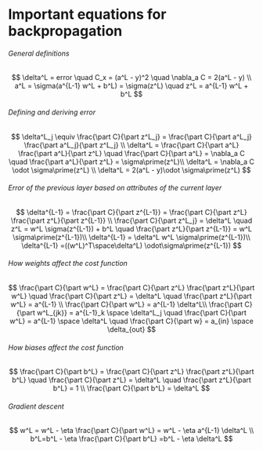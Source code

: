# Important equations for backpropagation

###### General definitions

$$
\delta^L = error \quad
C_x = (a^L - y)^2 \quad
\nabla_a C = 2(a^L - y) \\
a^L = \sigma(a^{L-1} w^L + b^L) = \sigma(z^L) \quad z^L = a^{L-1} w^L + b^L
$$

###### Defining and deriving error

$$
\delta^L_j \equiv \frac{\part C}{\part z^L_j} = \frac{\part C}{\part a^L_j} \frac{\part a^L_j}{\part z^L_j} \\
\delta^L = \frac{\part C}{\part a^L} \frac{\part a^L}{\part z^L} \quad
\frac{\part C}{\part a^L} = \nabla_a C \quad
\frac{\part a^L}{\part z^L} = \sigma\prime(z^L)\\
\delta^L = \nabla_a C \odot \sigma\prime(z^L) \\
\delta^L = 2(a^L - y)\odot \sigma\prime(z^L)
$$

###### Error of the previous layer based on attributes of the current layer

$$
\delta^{L-1} = \frac{\part C}{\part z^{L-1}} = \frac{\part C}{\part z^L} \frac{\part z^L}{\part z^{L-1}} \\
\frac{\part C}{\part z^L_j} = \delta^L \quad
z^L = w^L \sigma(z^{L-1}) + b^L \quad 
\frac{\part z^L}{\part z^{L-1}} = w^L \sigma\prime(z^{L-1})\\
\delta^{L-1} = \delta^L w^L \sigma\prime(z^{L-1})\\
\delta^{L-1} =((w^L)^T\space\delta^L) \odot\sigma\prime(z^{L-1})
$$

###### How weights affect the cost function

$$
\frac{\part C}{\part w^L} = \frac{\part C}{\part z^L} \frac{\part z^L}{\part w^L} \quad
\frac{\part C}{\part z^L} = \delta^L \quad
\frac{\part z^L}{\part w^L} = a^{L-1} \\
\frac{\part C}{\part w^L} = a^{L-1} \delta^L\\
\frac{\part C}{\part w^L_{jk}} = a^{L-1}_k \space \delta^L_j \quad
\frac{\part C}{\part w^L} = a^{L-1} \space \delta^L \quad
\frac{\part C}{\part w} = a_{in} \space \delta_{out}
$$

###### How biases affect the cost function

$$
\frac{\part C}{\part b^L} = \frac{\part C}{\part z^L} \frac{\part z^L}{\part b^L} \quad
\frac{\part C}{\part z^L} = \delta^L \quad
\frac{\part z^L}{\part b^L} = 1 \\
\frac{\part C}{\part b^L} = \delta^L
$$

###### Gradient descent

$$
w^L = w^L - \eta \frac{\part C}{\part w^L} = w^L - \eta a^{L-1} \delta^L \\
b^L=b^L - \eta \frac{\part C}{\part b^L} =b^L - \eta \delta^L
$$